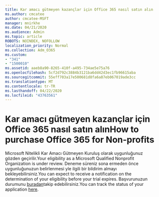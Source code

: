 ```yaml
---
title: Kar amacı gütmeyen kazançlar için Office 365 nasıl satın alın
ms.author: cmcatee
author: cmcatee-MSFT
manager: mnirkhe
ms.date: 04/21/2020
ms.audience: Admin
ms.topic: article
ROBOTS: NOINDEX, NOFOLLOW
localization_priority: Normal
ms.collection: Adm_O365
ms.custom:
- "341"
- "1500010"
ms.assetid: aaeb8a90-8265-410f-a495-734ae5e75a76
ms.openlocfilehash: 5cf2d792c3884b3121ba6dd42d3ec1fb96615aba
ms.sourcegitcommit: 55eff703a17e500681d8fa6a87eb067019ade3cc
ms.translationtype: MT
ms.contentlocale: tr-TR
ms.lasthandoff: 04/22/2020
ms.locfileid: "43763561"
---
```

# <a name="how-to-purchase-office-365-for-non-profits"></a><span data-ttu-id="fd12b-102">Kar amacı gütmeyen kazançlar için Office 365 nasıl satın alın</span><span class="sxs-lookup"><span data-stu-id="fd12b-102">How to purchase Office 365 for Non-profits</span></span>

<span data-ttu-id="fd12b-103">Microsoft Nitelikli Kar Amacı Gütmeyen Kuruluş olarak uygunluğunuz gözden geçirilir.</span><span class="sxs-lookup"><span data-stu-id="fd12b-103">Your eligibility as a Microsoft Qualified Nonprofit Organization is under review.</span></span> <span data-ttu-id="fd12b-104">Deneme süreniz sona ermeden önce uygunluğunuzun belirlenmesi yle ilgili bir bildirim almayı bekleyebilirsiniz.</span><span class="sxs-lookup"><span data-stu-id="fd12b-104">You can expect to receive a notification on the determination of your eligibility before your trial expires.</span></span> <span data-ttu-id="fd12b-105">Başvurunuzun durumunu [buradan](https://eligibilityweb.azurewebsites.net/)takip edebilirsiniz.</span><span class="sxs-lookup"><span data-stu-id="fd12b-105">You can track the status of your application [here](https://eligibilityweb.azurewebsites.net/).</span></span>